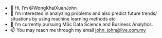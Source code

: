 - 👋 Hi, I’m @WongKhaiXuanJohn
- 👀 I’m interested in analyzing problems and also predict future trends/ situations by using machine learning methods etc
- 🌱 I’m currently pursuing MSc Data Science and Business Analytics.
- 📫 You may reach me through my email john_john@live.com.my

<!---
WongKhaiXuanJohn/WongKhaiXuanJohn is a ✨ special ✨ repository because its `README.md` (this file) appears on your GitHub profile.
You can click the Preview link to take a look at your changes.
--->
